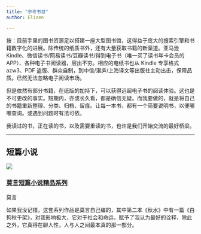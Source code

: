```yaml
---
title: "参考书目"
author: Elizen

---
```


按：目前手里的图书资源足以搭建一座大型图书馆，这得益于庞大的搜索引擎和书籍数字化的进展。除传统的纸质书外，还有大量获取书籍的新渠道。亚马逊 Kindle、微信读书/网易读书/豆瓣读书/得到电子书（唯一买了读书年卡会员的APP）、各种电子书阅读器，层出不穷。相应的电纸书也从 Kindle 专享格式 azw3、PDF 盗版、群众自制，到中信/湛庐/上海译文等出版社主动出击，保障品质。已然无法忽略电子阅读市场。

但是依然有部分书籍，在纸版的加持下，可以获得远超电子书的阅读体验。这也是不可更改的事实。短期内，亦或长久看，都是确信无疑。而我要做的，就是将自己的书籍重新整理、分类、归档、留痕。让每一本书，都有一个简要说明书，以便嘟嘟查询。或遇到问题时有法可依。

我读过的书，正在读的书，以及需要重读的书，也许是我们开始交流的最好桥梁。

---

## 短篇小说

<div class="book-item">
  <a href="" class="book-link">
    <img class="book-image" src="https://r2.elizen.me/2023/06/97484a04193945e44b5950674d8b68ad.png">
  </a>
  <h3 class="title">
    <a href="" class="book-title-link">莫言短篇小说精品系列</a>
  </h3>
  <p class="author">莫言</p>
  <p class="description">如果我没记错，这套系列作品是莫言自己编的，其中第二本《秋水》中有一篇《白狗秋千架》，对我影响极大，它对于社会和命运，赋予了我认为最好的诠释，除此之外，它真得在聊人性，人与人之间最本真的那一部分。</p>
</div>
